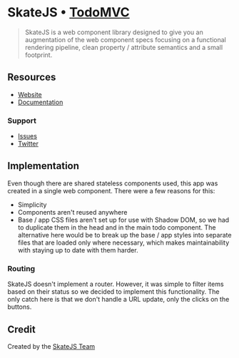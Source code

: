 # SkateJS • [TodoMVC](http://todomvc.com)

> SkateJS is a web component library designed to give you an augmentation of the web component specs focusing on a functional rendering pipeline, clean property / attribute semantics and a small footprint.


## Resources

- [Website](https://github.com/skatejs/skatejs)
- [Documentation](https://github.com/skatejs/skatejs)

### Support

- [Issues](https://github.com/skatejs/skatejs/issues)
- [Twitter](http://twitter.com/skate_js)


## Implementation

Even though there are shared stateless components used, this app was created in a single web component. There were a few reasons for this:

- Simplicity
- Components aren't reused anywhere
- Base / app CSS files aren't set up for use with Shadow DOM, so we had to duplicate them in the head and in the main todo component. The alternative here would be to break up the base / app styles into separate files that are loaded only where necessary, which makes maintainability with staying up to date with them harder.

### Routing

SkateJS doesn't implement a router. However, it was simple to filter items based on their status so we decided to implement this functionality. The only catch here is that we don't handle a URL update, only the clicks on the buttons.


## Credit

Created by the [SkateJS Team](https://github.com/skatejs/skatejs)

